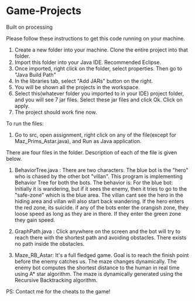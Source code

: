 # Game-Projects
Built on processing

Please follow these instructions to get this code running on your machine.

1. Create a new folder into your machine. Clone the entire project into that folder.
2. Import this folder into your Java IDE. Recommended Eclipse.
3. Once imported, right click on the folder, select properties. Then go to "Java Build Path"
4. In the libraries tab, select "Add JARs" button on the right.
5. You will be shown all the projects in the workspace. 
6. Select this(whatever folder you imported to in your IDE) project folder, and you will see 
   7 jar files. Select these jar files and click Ok. Click on apply. 
7. The project should work fine now. 

To run the files:
1. Go to src, open assignment, right click on any of the file(except for Maz_Prims_Astar.java), 
   and Run as Java application.


There are four files in the folder. Description of each of the file is given below.
1. BehaviorTree.java : There are two characters. The blue bot is the "hero" who is chased by the other bot "villan". This program is        implementing Behavior Tree for both the bots. 
   The behavior is:
   For the blue bot: Initially it is wandering, but if it sees the enemy, then it tries to go to the "safe-zone" which is the blue area. The villan cant see the hero in the hiding area and villan will also start back wandering. If the hero enters the red zone, its suicide. if any of the bots enter the orangish zone, they loose speed as long as they are in there. If they enter the green zone they gain speed.

2. GraphPath.java : Click anywhere on the screen and the bot will try to reach there with the shortest path and avoiding obstacles.      There exists no path inside the obstacles.

3. Maze_RB_Astar: It's a full fledged game. Goal is to reach the finish point before the enemy catches us. The maze changes              dynamically. The enemy bot computes the shortest distance to the human in real time using A* star algorithm. The maze is              dynamically generated using the Recursive Backtracking algorithm. 

PS: Contact me for the cheats to the game! 
